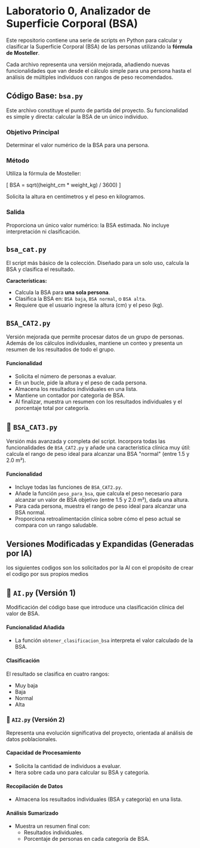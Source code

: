 # Laboratorio 0, Analizador de Superficie Corporal (BSA)
Este repositorio contiene una serie de scripts en Python para calcular y clasificar la Superficie Corporal (BSA) de las personas utilizando la **fórmula de Mosteller**.

Cada archivo representa una versión mejorada, añadiendo nuevas funcionalidades que van desde el cálculo simple para una persona hasta el análisis de múltiples individuos con rangos de peso recomendados.

## Código Base: `bsa.py`

Este archivo constituye el punto de partida del proyecto. Su funcionalidad es simple y directa: calcular la BSA de un único individuo.

### Objetivo Principal
Determinar el valor numérico de la BSA para una persona.

### Método
Utiliza la fórmula de Mosteller:

\[
    BSA = sqrt((height_cm * weight_kg) / 3600)
\]

Solicita la altura en centímetros y el peso en kilogramos.

###  Salida
Proporciona un único valor numérico: la BSA estimada. No incluye interpretación ni clasificación.



## **`bsa_cat.py`**
El script más básico de la colección. Diseñado para un solo uso, calcula la BSA y clasifica el resultado.

**Características:**
* Calcula la BSA para **una sola persona**.
* Clasifica la BSA en: `BSA baja`, `BSA normal`, o `BSA alta`.
* Requiere que el usuario ingrese la altura (cm) y el peso (kg).


## `BSA_CAT2.py`

Versión mejorada que permite procesar datos de un grupo de personas. Además de los cálculos individuales, mantiene un conteo y presenta un resumen de los resultados de todo el grupo.

#### Funcionalidad
- Solicita el número de personas a evaluar.
- En un bucle, pide la altura y el peso de cada persona.
- Almacena los resultados individuales en una lista.
- Mantiene un contador por categoría de BSA.
- Al finalizar, muestra un resumen con los resultados individuales y el porcentaje total por categoría.


## 🔹 `BSA_CAT3.py`

Versión más avanzada y completa del script. Incorpora todas las funcionalidades de `BSA_CAT2.py` y añade una característica clínica muy útil: calcula el rango de peso ideal para alcanzar una BSA "normal" (entre 1.5 y 2.0 m²).

#### Funcionalidad
- Incluye todas las funciones de `BSA_CAT2.py`.
- Añade la función `peso_para_bsa`, que calcula el peso necesario para alcanzar un valor de BSA objetivo (entre 1.5 y 2.0 m²), dada una altura.
- Para cada persona, muestra el rango de peso ideal para alcanzar una BSA normal.
- Proporciona retroalimentación clínica sobre cómo el peso actual se compara con un rango saludable.

##  Versiones Modificadas y Expandidas (Generadas por IA)

los siguientes codigos son los solicitados por la AI con el propósito de crear el codigo por sus propios medios


## 🔹 `AI.py` (Versión 1)

Modificación del código base que introduce una clasificación clínica del valor de BSA.

#### Funcionalidad Añadida
- La función `obtener_clasificacion_bsa` interpreta el valor calculado de la BSA.

####  Clasificación
El resultado se clasifica en cuatro rangos:
- Muy baja
- Baja
- Normal
- Alta

### 🔹 `AI2.py` (Versión 2)

Representa una evolución significativa del proyecto, orientada al análisis de datos poblacionales.

####  Capacidad de Procesamiento
- Solicita la cantidad de individuos a evaluar.
- Itera sobre cada uno para calcular su BSA y categoría.

####  Recopilación de Datos
- Almacena los resultados individuales (BSA y categoría) en una lista.

####  Análisis Sumarizado
- Muestra un resumen final con:
  - Resultados individuales.
  - Porcentaje de personas en cada categoría de BSA.

